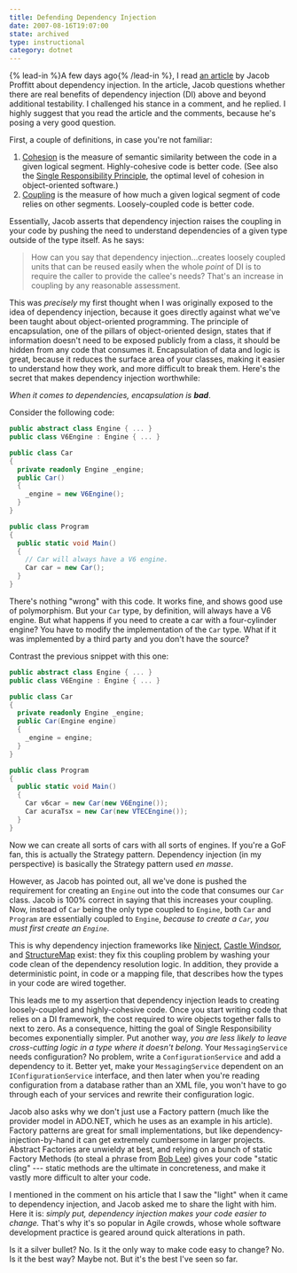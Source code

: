 ```yaml
---
title: Defending Dependency Injection
date: 2007-08-16T19:07:00
state: archived
type: instructional
category: dotnet
---
```


{% lead-in %}A few days ago{% /lead-in %}, I read [an article](http://scruffylookingcatherder.com/archive/2007/08/07/dependency-injection.aspx) by Jacob Proffitt about dependency injection. In the article, Jacob questions whether there are real benefits of dependency injection (DI) above and beyond additional testability. I challenged his stance in a comment, and he replied. I highly suggest that you read the article and the comments, because he's posing a very good question.

First, a couple of definitions, in case you're not familiar:

1. [Cohesion](http://en.wikipedia.org/wiki/Cohesion_%28computer_science%29) is the measure of semantic similarity between the code in a given logical segment. Highly-cohesive code is better code. (See also the [Single Responsibility Principle](http://en.wikipedia.org/wiki/Single_responsibility_principle), the optimal level of cohesion in object-oriented software.)
2. [Coupling](http://en.wikipedia.org/wiki/Coupling_%28computer_science%29) is the measure of how much a given logical segment of code relies on other segments. Loosely-coupled code is better code.

Essentially, Jacob asserts that dependency injection raises the coupling in your code by pushing the need to understand dependencies of a given type outside of the type itself. As he says:

> How can you say that dependency injection...creates loosely coupled units that can be reused easily when the whole _point_ of DI is to require the caller to provide the callee's needs? That's an increase in coupling by any reasonable assessment.

This was _precisely_ my first thought when I was originally exposed to the idea of dependency injection, because it goes directly against what we've been taught about object-oriented programming. The principle of encapsulation, one of the pillars of object-oriented design, states that if information doesn't need to be exposed publicly from a class, it should be hidden from any code that consumes it. Encapsulation of data and logic is great, because it reduces the surface area of your classes, making it easier to understand how they work, and more difficult to break them. Here's the secret that makes dependency injection worthwhile:

_When it comes to dependencies, encapsulation is **bad**_.

Consider the following code:

```csharp
public abstract class Engine { ... }
public class V6Engine : Engine { ... }

public class Car
{
  private readonly Engine _engine;
  public Car()
  {
    _engine = new V6Engine();
  }
}

public class Program
{
  public static void Main()
  {
    // Car will always have a V6 engine.
    Car car = new Car();
  }
}
```

There's nothing "wrong" with this code. It works fine, and shows good use of polymorphism. But your `Car` type, by definition, will always have a V6 engine. But what happens if you need to create a car with a four-cylinder engine? You have to modify the implementation of the `Car` type. What if it was implemented by a third party and you don't have the source?

Contrast the previous snippet with this one:

```csharp
public abstract class Engine { ... }
public class V6Engine : Engine { ... }

public class Car
{
  private readonly Engine _engine;
  public Car(Engine engine)
  {
    _engine = engine;
  }
}

public class Program
{
  public static void Main()
  {
    Car v6car = new Car(new V6Engine());
    Car acuraTsx = new Car(new VTECEngine());
  }
}
```

Now we can create all sorts of cars with all sorts of engines. If you're a GoF fan, this is actually the Strategy pattern. Dependency injection (in my perspective) is basically the Strategy pattern used _en masse_.

However, as Jacob has pointed out, all we've done is pushed the requirement for creating an `Engine` out into the code that consumes our `Car` class. Jacob is 100% correct in saying that this increases your coupling. Now, instead of `Car` being the only type coupled to `Engine`, both `Car` and `Program` are essentially coupled to `Engine`, _because to create a `Car`, you must first create an `Engine`_.

This is why dependency injection frameworks like [Ninject](http://ninject.org/), [Castle Windsor](http://castleproject.org/), and [StructureMap](http://structuremap.sourceforge.com/) exist: they fix this coupling problem by washing your code clean of the dependency resolution logic. In addition, they provide a deterministic point, in code or a mapping file, that describes how the types in your code are wired together.

This leads me to my assertion that dependency injection leads to creating loosely-coupled and highly-cohesive code. Once you start writing code that relies on a DI framework, the cost required to wire objects together falls to next to zero. As a consequence, hitting the goal of Single Responsibility becomes exponentially simpler. Put another way, _you are less likely to leave cross-cutting logic in a type where it doesn't belong_. Your `MessagingService` needs configuration? No problem, write a `ConfigurationService` and add a dependency to it. Better yet, make your `MessagingService` dependent on an `IConfigurationService` interface, and then later when you're reading configuration from a database rather than an XML file, you won't have to go through each of your services and rewrite their configuration logic.

Jacob also asks why we don't just use a Factory pattern (much like the provider model in ADO.NET, which he uses as an example in his article). Factory patterns are great for small implementations, but like dependency-injection-by-hand it can get extremely cumbersome in larger projects. Abstract Factories are unwieldy at best, and relying on a bunch of static Factory Methods (to steal a phrase from [Bob Lee](http://crazybob.org/)) gives your code "static cling" --- static methods are the ultimate in concreteness, and make it vastly more difficult to alter your code.

I mentioned in the comment on his article that I saw the "light" when it came to dependency injection, and Jacob asked me to share the light with him. Here it is: _simply put, dependency injection makes your code easier to change._ That's why it's so popular in Agile crowds, whose whole software development practice is geared around quick alterations in path.

Is it a silver bullet? No. Is it the only way to make code easy to change? No. Is it the best way? Maybe not. But it's the best I've seen so far.
